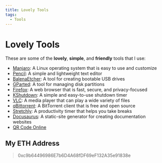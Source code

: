 ```yaml
---
title: Lovely Tools
tags:
  - Tools
---
```

<!-- sidebar_position: 2 -->

# Lovely Tools

These are some of the **lovely**, **simple**, and **friendly** tools that I use:

* [Manjaro](https://manjaro.org/): A Linux operating system that is easy to use and customize
* [Pencil](https://github.com/evolus/pencil): A simple and lightweight text editor
* [BalenaEtcher](https://etcher.balena.io/): A tool for creating bootable USB drives
* [GParted](https://gparted.org/): A tool for managing disk partitions
* [Firefox](https://www.mozilla.org/en-US/firefox/): A web browser that is fast, secure, and privacy-focused
* [KShutdown](https://kshutdown.sourceforge.io/): A simple and easy-to-use shutdown timer
* [VLC](https://www.videolan.org/vlc/): A media player that can play a wide variety of files
* [qBittorrent](https://www.qbittorrent.org/): A BitTorrent client that is free and open source
* [Stretchly](https://github.com/hovancik/stretchly): A productivity timer that helps you take breaks
* [Docusaurus](https://github.com/facebook/docusaurus): A static-site generator for creating documentation websites
* [QR Code Online](https://qr.io)

## My ETH Address

> 0xc9b64496986E7b6D4A68fDF69eF132A35e91838e

